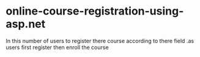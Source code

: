 # online-course-registration-using-asp.net
In this number of users to register there  course according to there field .as users first register then enroll the course

